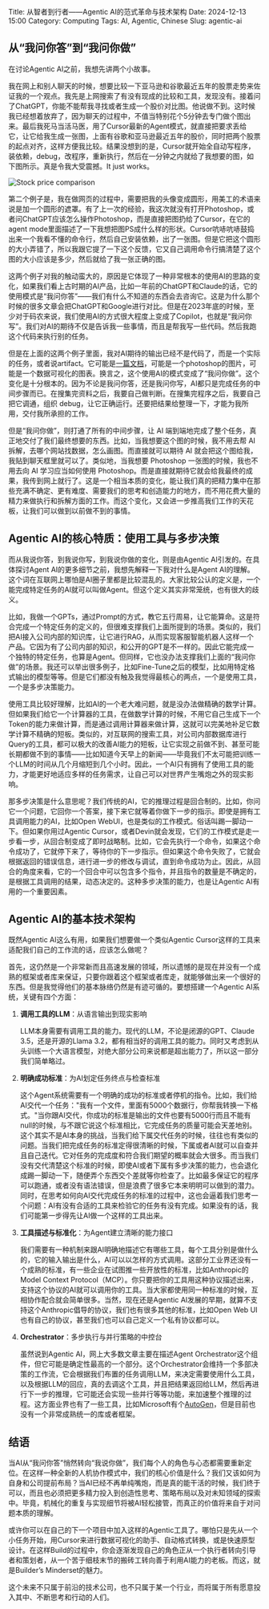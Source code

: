 Title: 从智者到行者——Agentic AI的范式革命与技术架构
Date: 2024-12-13 15:00
Category: Computing
Tags: AI, Agentic, Chinese
Slug: agentic-ai

## 从“我问你答”到“我问你做”

在讨论Agentic AI之前，我想先讲两个小故事。

我在网上和别人聊天的时候，想要比较一下亚马逊和谷歌最近五年的股票走势来佐证我的一个观点。我先是上网搜索了有没有现成的比较和工具，发现没有。接着问了ChatGPT，你能不能帮我寻找或者生成一个股价对比图。他说做不到。这时候我已经想着放弃了，因为聊天的过程中，不值当特别花个5分钟去专门做个图出来。最后我死马当活马医，用了Cursor最新的Agent模式，就直接把要求丢给它，让它给我生成一张图，上面有谷歌和亚马逊最近五年的股价，同时把两个股票的起点对齐，这样方便我比较。结果没想到的是，Cursor就开始全自动写程序，装依赖，debug，改程序，重新执行，然后在一分钟之内就给了我想要的图，如下图所示。真是令我大受震撼。It just works。

![Stock price comparison](/images/agent_ai_stock_comparison.png)

第二个例子是，我在做网页的过程中，需要把我的头像变成圆形，用美工的术语来说是加一个圆形的遮罩。有了上一次的经验，我这次就没有打开Photoshop，或者问ChatGPT应该怎么操作Photoshop，而是直接把图扔给了Cursor，在它的agent mode里面描述了一下我想把图PS成什么样的形状。Cursor吭哧吭哧鼓捣出来一个我看不懂的命令行，然后自己安装依赖，出了一张图。但是它把这个圆形的大小弄错了，所以我跟它提了一下这个反馈，它又自己调用命令行搞清楚了这个图的大小应该是多少，然后就给了我一张正确的图。

这两个例子对我的触动蛮大的，原因是它体现了一种非常根本的使用AI的思路的变化，如果我们看上古时期的AI产品，比如一年前的ChatGPT和Claude的话，它的使用模式是“我问你答”——我们有什么不知道的东西会去咨询它。这是为什么那个时候的很多文章会把ChatGPT和Google进行对比。但是在2023年底的时候，至少对于码农来说，我们使用AI的方式很大程度上变成了Copilot，也就是“我问你写”。我们对AI的期待不仅是告诉我一些事情，而且是帮我写一些代码。然后我跑这个代码来执行别的任务。

但是在上面的这两个例子里面，我对AI期待的输出已经不是代码了，而是一个实际的任务，或者说artifact。它可能是[一篇文档](https://yage.ai/cursor_stock/)，可能是一个photoshop的图片，可能是一个数据可视化的图表。换言之，这个使用AI的模式变成了“我问你做”。这个变化是十分根本的。因为不论是我问你答，还是我问你写，AI都只是完成任务的中间步骤而已。在搜集完资料之后，我要自己做判断。在搜集完程序之后，我要自己把它调通，组织 debug，让它正确运行。还要把结果给整理一下，才能为我所用，交付我所承担的工作。

但是“我问你做”，则打通了所有的中间步骤，让 AI 端到端地完成了整个任务，真正地交付了我们最终想要的东西。比如，当我想要这个图的时候，我不用去帮 AI 拆解，去哪个网站找数据，怎么画图。而直接就可以期待 AI 就会把这个图给我，我贴到聊天框里就可以了。类似地，当我想要 Photoshop 一张图的时候，我也不用去向 AI 学习应当如何使用 Photoshop。而是直接就期待它就会给我最终的成果，我传到网上就行了。这是一个相当本质的变化，能让我们真的把精力集中在那些充满不确定、更有难度、需要我们的思考和创造能力的地方，而不用花费大量的精力来做执行和拆解方面的工作。而这个变化，又会进一步推高我们工作的天花板，让我们可以做到以前做不到的事情。

## Agentic AI的核心特质：使用工具与多步决策

而从我说你答，到我说你写，到我说你做的变化，则是由Agentic AI引发的。在具体探讨Agent AI的更多细节之前，我想先解释一下我对什么是Agent AI的理解。这个词在互联网上哪怕是AI圈子里都是比较混乱的。大家比较公认的定义是，一个能完成特定任务的AI就可以叫做Agent。但这个定义其实非常笼统，也有很大的歧义。

比如，我做一个GPTs，通过Prompt的方式，教它五行周易，让它能算命。这是符合完成一个特定任务的定义的，但很难支撑我们上面所提到的场景。类似的，我们把AI接入公司内部的知识库，让它进行RAG，从而实现客服智能机器人这样一个产品。它因为有了公司内部的知识，和公开的GPT是不一样的。因此它能完成一个独特的特定任务，也算是Agent。但同样，它也没办法支撑我们上面的“我问你做”的场景。我还可以举出很多例子，比如Fine-Tune之后的模型，比如用特定格式输出的模型等等。但是它们都没有触及我觉得最核心的两点，一个是使用工具，一个是多步决策能力。

使用工具比较好理解，比如AI的一个老大难问题，就是没办法做精确的数学计算。但如果我们给它一个计算器的工具，在做数学计算的时候，不用它自己生成下一个Token的能力来做计算，而是通过调用计算器来做计算，这就可以完美地补足它数学计算不精确的短板。类似的，对互联网的搜索工具，对公司内部数据库进行Query的工具，都可以极大的改善AI能力的短板，让它实现之前做不到、甚至可能长期都做不到的事情——比如知道今天早上的新闻——毕竟我们不太可能把训练一个LLM的时间从几个月缩短到几个小时。因此，一个AI只有拥有了使用工具的能力，才能更好地适应多样的任务需求，让自己可以对世界产生嘴炮之外的现实影响。

那多步决策是什么意思呢？我们传统的AI，它的推理过程是回合制的。比如，你问它一个问题，它回你一个答案，接下来它就等着你做下一步的指示。即使是拥有工具调用能力的AI，比如Open WebUI，也是类似的工作模式。俗话叫踢一脚动一下。但如果你用过Agentic Cursor，或者Devin就会发现，它们的工作模式是走一步看一步，从回合制变成了即时战略制。比如，它会先执行一个命令，如果这个命令成功了，它就停下来了，等待你的下一步指示。但如果这个命令失败了，它就会根据返回的错误信息，进行进一步的修改与调试，直到命令成功为止。因此，从回合的角度来看，它的一个回合中可以包含多个指令，并且指令的数量是不确定的，是根据工具调用的结果，动态决定的。这种多步决策的能力，也是让Agentic AI有用的一个重要因素。

## Agentic AI的基本技术架构

既然Agentic AI这么有用，如果我们想要做一个类似Agentic Cursor这样的工具来适配我们自己的工作流的话，应该怎么做呢？

首先，这仍然是一个非常新而且高速发展的领域，所以遗憾的是现在并没有一个成熟的框架或者库来保证，只要你跟着这个框架或者库走，就能够做出来一个很好的东西。但是我觉得他们的基本脉络仍然是有迹可循的。要想搭建一个Agentic AI系统，关键有四个方面：

1. **调用工具的LLM**：从语言输出到现实影响

    LLM本身需要有调用工具的能力。现代的LLM，不论是闭源的GPT、Claude 3.5，还是开源的Llama 3.2，都有相当好的调用工具的能力。同时又考虑到从头训练一个大语言模型，对绝大部分公司来说都是超出能力了，所以这一部分我们简单略过。

2. **明确成功标准**：为AI划定任务终点与检查标准

    这个Agent系统需要有一个明确的成功的标准或者停机的指令。比如，我们给AI交代一个任务："我有一个文件，里面有5000个数据行，你帮我转换一下格式。"当你跟AI交代，你成功的标准是输出的文件也要有5000行而且不能有null的时候，与不跟它说这个标准相比，它完成任务的质量可能会天差地别。这个其实不是AI本身的挑战，当我们给下属交代任务的时候，往往也有类似的问题。当我们把完成任务的标准定得很清晰的时候，下属或者AI就可以自查并且自己迭代。它对任务的完成度和符合我们期望的概率就会大很多。而当我们没有交代清楚这个标准的时候，即使AI或者下属有多步决策的能力，也会退化成踢一脚动一下，随便弄个东西交个差就等你检查了。比如最多保证它的程序可以跑通，或者没有语法错误，但是浪费了很多它本来明明可以做到的潜力。同时，在思考如何向AI交代完成任务的标准的过程中，这也会逼着我们思考一个问题：AI有没有合适的工具来检验它的任务有没有完成。如果没有的话，我们可能第一步得先让AI做一个这样的工具出来。

3. **工具描述与标准化**：为Agent建立清晰的能力接口

    我们需要有一种机制来跟AI明确地描述它有哪些工具，每个工具分别是做什么的，它的输入输出是什么，AI可以以怎样的方式调用。这部分工业界还没有一个成熟的标准，有一些企业在试图推一些开放性的标准，比如Anthropic的Model Context Protocol（MCP）。你只要把你的工具用这种协议描述出来，支持这个协议的AI就可以调用你的工具。当大家都使用同一种标准的时候，互相协作配合就会简单很多。当然，现在还是Agentic AI发展的早期，就算不支持这个Anthropic倡导的协议，我们也有很多其他的标准，比如Open Web UI也有自己的协议，甚至我们也可以自己定义一个私有协议都可以。

4. **Orchestrator**：多步执行与并行策略的中控台

    虽然说到Agentic AI，网上大多数文章主要在描述Agent Orchestrator这个组件，但它可能是确定性最高的一个部分。这个Orchestrator会维持一个多部决策的工作流，它会根据我们布置的任务调用LLM，来决定需要使用什么工具，以及根据LLM的回应，真的去调这个工具，并且把结果返回给LLM，然后再进行下一步的推理，它可能还会实现一些并行等等功能，来加速整个推理的过程。这方面业界也有了一些工具，比如Microsoft有个[AutoGen](https://github.com/microsoft/autogen)，但是目前也没有一个非常成熟统一的库或者框架。

## 结语

当AI从“我问你答”悄然转向“我说你做”，我们每个人的角色与心态都需要重新定位。在这样一种全新的人机协作模式中，我们的核心价值是什么？我们又该如何为自身和公司提前布局？当AI已经不再单纯嘴炮，而是真的能干活的时候，我们终于可以，而且也必须把更多精力投入到创造性思考、策略布局以及对未知领域的探索中。毕竟，机械化的重复与实现细节将被AI轻松接管，而真正的价值将来自于对问题本质的理解。

或许你可以在自己的下一个项目中加入这样的Agentic工具了。哪怕只是先从一个小任务开始，用Cursor来进行数据可视化的助手、自动格式转换，或是快速原型设计。在这样Build的过程中，你会逐渐发现自己的角色正从一个执行者转向引导者和策划者，从一个苦于细枝末节的搬砖工转向善于利用AI能力的老板。而这，就是Builder’s Minderset的魅力。

这个未来不只属于前沿的技术公司，也不只属于某一个行业，而将属于所有愿意投入其中、不断思考和行动的人们。
